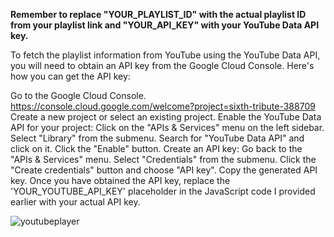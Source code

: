 **Remember to replace "YOUR_PLAYLIST_ID" with the actual playlist ID from your playlist link and "YOUR_API_KEY" with your YouTube Data API key.**

To fetch the playlist information from YouTube using the YouTube Data API, you will need to obtain an API key from the Google Cloud Console. Here's how you can get the API key:

Go to the Google Cloud Console. https://console.cloud.google.com/welcome?project=sixth-tribute-388709
Create a new project or select an existing project.
Enable the YouTube Data API for your project:
Click on the "APIs & Services" menu on the left sidebar.
Select "Library" from the submenu.
Search for "YouTube Data API" and click on it.
Click the "Enable" button.
Create an API key:
Go back to the "APIs & Services" menu.
Select "Credentials" from the submenu.
Click the "Create credentials" button and choose "API key".
Copy the generated API key.
Once you have obtained the API key, replace the 'YOUR_YOUTUBE_API_KEY' placeholder in the JavaScript code I provided earlier with your actual API key.

![youtubeplayer](https://github.com/semihdursungul/front-end-source-codes/assets/114025283/80f22d08-9c37-4bd5-8761-d2884888121c)
